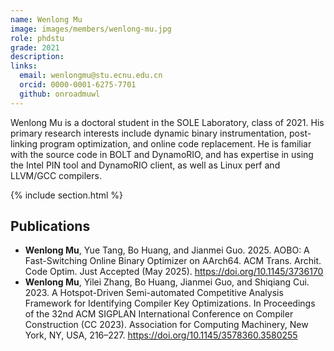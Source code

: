 ```yaml
---
name: Wenlong Mu
image: images/members/wenlong-mu.jpg
role: phdstu
grade: 2021
description: 
links:
  email: wenlongmu@stu.ecnu.edu.cn
  orcid: 0000-0001-6275-7701
  github: onroadmuwl
---
```


Wenlong Mu is a doctoral student in the SOLE Laboratory, class of 2021. His primary research interests include dynamic binary instrumentation, post-linking program optimization, and online code replacement. He is familiar with the source code in BOLT and DynamoRIO, and has expertise in using the Intel PIN tool and DynamoRIO client, as well as Linux perf and LLVM/GCC compilers.

{% include section.html %}

## Publications

- **Wenlong Mu**, Yue Tang, Bo Huang, and Jianmei Guo. 2025. AOBO: A Fast-Switching Online Binary Optimizer on AArch64. ACM Trans. Archit. Code Optim. Just Accepted (May 2025). https://doi.org/10.1145/3736170
- **Wenlong Mu**, Yilei Zhang, Bo Huang, Jianmei Guo, and Shiqiang Cui. 2023. A Hotspot-Driven Semi-automated Competitive Analysis Framework for Identifying Compiler Key Optimizations. In Proceedings of the 32nd ACM SIGPLAN International Conference on Compiler Construction (CC 2023). Association for Computing Machinery, New York, NY, USA, 216–227. https://doi.org/10.1145/3578360.3580255


